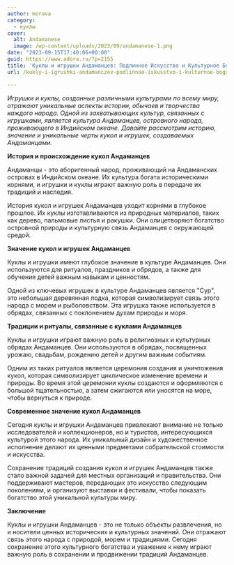 ```yaml
---
author: morava
category:
  - куклы
cover:
  alt: Andamanese
  image: /wp-content/uploads/2023/09/andamanese-1.png
date: "2023-09-15T17:40:06+00:00"
guid: https://www.adora.ru/?p=2155
title: 'Куклы и игрушки Андаманцев: Подлинное Искусство и Культурное Богатство'
url: /kukly-i-igrushki-andamanczev-podlinnoe-iskusstvo-i-kulturnoe-bogatstvo/

---
```

_Игрушки и куклы, созданные различными культурами по всему миру, отражают уникальные аспекты истории, обычаев и творчества каждого народа. Одной из захватывающих культур, связанных с игрушками, является культура Андаманцев, островного народа, проживающего в Индийском океане. Давайте рассмотрим историю, значение и уникальные черты кукол и игрушек, создаваемых Андаманцами._

**История и происхождение кукол Андаманцев**

Андаманцы \- это аборигенный народ, проживающий на Андаманских островах в Индийском океане. Их культура богата историческими корнями, и игрушки и куклы играют важную роль в передаче их традиций и наследия.

История кукол и игрушек Андаманцев уходит корнями в глубокое прошлое. Их куклы изготавливаются из природных материалов, таких как дерево, пальмовые листья и ракушки. Они олицетворяют богатство островной природы и культурную связь Андаманцев с окружающей средой.

**Значение кукол и игрушек Андаманцев**

Куклы и игрушки имеют глубокое значение в культуре Андаманцев. Они используются для ритуалов, праздников и обрядов, а также для обучения детей важным навыкам и ценностям.

Одной из ключевых игрушек в культуре Андаманцев является "Сур", это небольшая деревянная лодка, которая символизирует связь этого народа с морем и рыболовством. Эта игрушка также используется в обрядах, связанных с поклонением духам природы и моря.

**Традиции и ритуалы, связанные с куклами Андаманцев**

Куклы и игрушки играют важную роль в религиозных и культурных обрядах Андаманцев. Они используются в обрядах, посвященных урожаю, свадьбам, рождению детей и другим важным событиям.

Одним из таких ритуалов является церемония создания и уничтожения кукол, которая символизирует циклическое изменение времени и природы. Во время этой церемонии куклы создаются и оформляются с большой тщательностью, а затем сжигаются или уносятся на море, чтобы вернуться к природе.

**Современное значение кукол Андаманцев**

Сегодня куклы и игрушки Андаманцев привлекают внимание не только исследователей и коллекционеров, но и туристов, интересующихся культурой этого народа. Их уникальный дизайн и художественное исполнение делают их ценными предметами собрательской стоимости и искусства.

Сохранение традиций создания кукол и игрушек Андаманцев также стало важной задачей для местных организаций и правительства. Они поддерживают мастеров, передающих это искусство следующим поколениям, и организуют выставки и фестивали, чтобы показать богатство этой уникальной культуры миру.

**Заключение**

Куклы и игрушки Андаманцев \- это не только объекты развлечения, но и носители ценных исторических и культурных значений. Они отражают связь этого народа с природой, морем и традициями. Сегодня сохранение этого культурного богатства и уважение к нему играют важную роль в сохранении и продвижении традиций Андаманцев.
